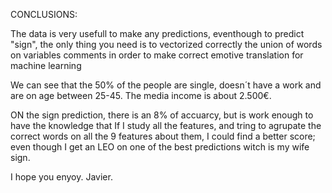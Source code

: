 CONCLUSIONS:

The data is very usefull to make any predictions, eventhough to predict "sign", the only thing you need is to vectorized correctly the union of words on variables comments in order to make correct emotive translation for machine learning

We can see that the 50% of the people are single, doesn´t have a work and are on age between 25-45. The media income is about 2.500€.

ON the sign prediction, there is an 8% of accuarcy, but is work enough to have the knowledge that If I study all the features, and tring to agrupate the correct words on all the 9 features about them, I could find a better score; even though I get an LEO on one of the best predictions witch is my wife sign.

I hope you enyoy.
Javier.
